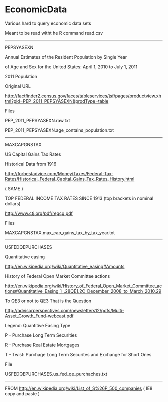 EconomicData
============

Various hard to query economic data sets

Meant to be read witht he R command read.csv

---


PEPSYASEXN

Annual Estimates of the Resident Population by Single Year 

of Age and Sex for the United States: April 1, 2010 to July 1, 2011

2011 Population 

Original URL

http://factfinder2.census.gov/faces/tableservices/jsf/pages/productview.xhtml?pid=PEP_2011_PEPSYASEXN&prodType=table

Files

PEP_2011_PEPSYASEXN.raw.txt

PEP_2011_PEPSYASEXN.age_contains_population.txt


---

MAXCAPGNSTAX

US Capital Gains Tax Rates 

Historical Data from 1916 

http://forbestadvice.com/Money/Taxes/Federal-Tax-Rates/Historical_Federal_Capital_Gains_Tax_Rates_History.html

( SAME )

TOP FEDERAL INCOME TAX RATES SINCE 1913 (top brackets in nominal dollars)

http://www.ctj.org/pdf/regcg.pdf

Files

MAXCAPGNSTAX.max_cap_gains_tax_by_tax_year.txt

---

USFEDQEPURCHASES

Quantitative easing

http://en.wikipedia.org/wiki/Quantitative_easing#Amounts


History of Federal Open Market Committee actions

http://en.wikipedia.org/wiki/History_of_Federal_Open_Market_Committee_actions#Quantitative_Easing_1_.28QE1.2C_December_2008_to_March_2010.29


To QE3 or not to QE3 That is the Question

http://advisorperspectives.com/newsletters12/pdfs/Multi-Asset_Growth_Fund-webcast.pdf


Legend: Quantitive Easing Type

P - Purchase Long Term Securities

R - Purchase Real Estate Mortgages

T - Twist: Purchage Long Term Securites and Exchange for Short Ones


File

USFEDQEPURCHASES.us_fed_qe_purchaches.txt


---

FROM
http://en.wikipedia.org/wiki/List_of_S%26P_500_companies
( IE8 copy and paste )




